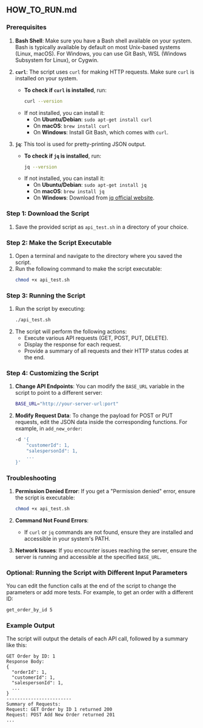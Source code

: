 ## HOW_TO_RUN.md

### Prerequisites

1. **Bash Shell**: Make sure you have a Bash shell available on your system. Bash is typically available by default on most Unix-based systems (Linux, macOS). For Windows, you can use Git Bash, WSL (Windows Subsystem for Linux), or Cygwin.

2. **`curl`**: The script uses `curl` for making HTTP requests. Make sure `curl` is installed on your system.
   - **To check if `curl` is installed**, run:
     ```bash
     curl --version
     ```
   - If not installed, you can install it:
     - On **Ubuntu/Debian**: `sudo apt-get install curl`
     - On **macOS**: `brew install curl`
     - On **Windows**: Install Git Bash, which comes with `curl`.

3. **`jq`**: This tool is used for pretty-printing JSON output.
   - **To check if `jq` is installed**, run:
     ```bash
     jq --version
     ```
   - If not installed, you can install it:
     - On **Ubuntu/Debian**: `sudo apt-get install jq`
     - On **macOS**: `brew install jq`
     - On **Windows**: Download from [jq official website](https://stedolan.github.io/jq/).

### Step 1: Download the Script

1. Save the provided script as `api_test.sh` in a directory of your choice.

### Step 2: Make the Script Executable

1. Open a terminal and navigate to the directory where you saved the script.
2. Run the following command to make the script executable:
   ```bash
   chmod +x api_test.sh
   ```

### Step 3: Running the Script

1. Run the script by executing:
   ```bash
   ./api_test.sh
   ```
2. The script will perform the following actions:
   - Execute various API requests (GET, POST, PUT, DELETE).
   - Display the response for each request.
   - Provide a summary of all requests and their HTTP status codes at the end.

### Step 4: Customizing the Script

1. **Change API Endpoints**: You can modify the `BASE_URL` variable in the script to point to a different server:
   ```bash
   BASE_URL="http://your-server-url:port"
   ```
2. **Modify Request Data**: To change the payload for POST or PUT requests, edit the JSON data inside the corresponding functions. For example, in `add_new_order`:
   ```bash
   -d '{
       "customerId": 1,
       "salespersonId": 1,
       ...
   }'
   ```

### Troubleshooting

1. **Permission Denied Error**: If you get a "Permission denied" error, ensure the script is executable:
   ```bash
   chmod +x api_test.sh
   ```
2. **Command Not Found Errors**:
   - If `curl` or `jq` commands are not found, ensure they are installed and accessible in your system's PATH.

3. **Network Issues**: If you encounter issues reaching the server, ensure the server is running and accessible at the specified `BASE_URL`.

### Optional: Running the Script with Different Input Parameters

You can edit the function calls at the end of the script to change the parameters or add more tests. For example, to get an order with a different ID:
```bash
get_order_by_id 5
```

### Example Output

The script will output the details of each API call, followed by a summary like this:
```plaintext
GET Order by ID: 1
Response Body:
{
  "orderId": 1,
  "customerId": 1,
  "salespersonId": 1,
  ...
}
------------------------
Summary of Requests:
Request: GET Order by ID 1 returned 200
Request: POST Add New Order returned 201
...
```

